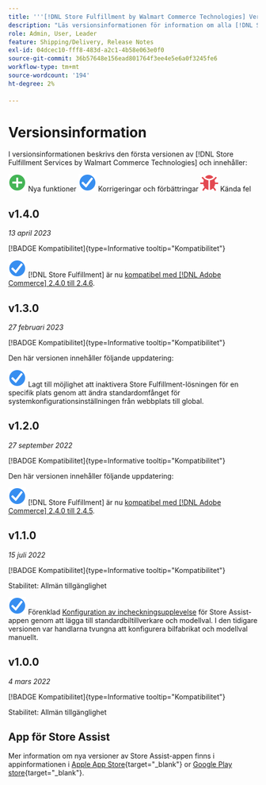```yaml
---
title: '''[!DNL Store Fulfillment by Walmart Commerce Technologies] Versionsinformation'
description: "Läs versionsinformationen för information om alla [!DNL Store Fulfillment by Walmart Commerce Technologies] releaser."
role: Admin, User, Leader
feature: Shipping/Delivery, Release Notes
exl-id: 04dcec10-fff8-483d-a2c1-4b58e063e0f0
source-git-commit: 36b57648e156ead801764f3ee4e5e6a0f3245fe6
workflow-type: tm+mt
source-wordcount: '194'
ht-degree: 2%

---
```


# Versionsinformation

I versionsinformationen beskrivs den första versionen av [!DNL Store Fulfillment Services by Walmart Commerce Technologies] och innehåller:

![Nytt](../assets/new.svg) Nya funktioner
![Korrigerat problem](../assets/fix.svg) Korrigeringar och förbättringar
![Känt fel](../assets/bug.svg) Kända fel

## v1.4.0

*13 april 2023*

[!BADGE Kompatibilitet]{type=Informative tooltip="Kompatibilitet"}

![Nytt](../assets/fix.svg) [!DNL Store Fulfillment] är nu [kompatibel med [!DNL Adobe Commerce] 2.4.0 till 2.4.6](https://experienceleague.adobe.com/docs/commerce-operations/release/product-availability.html).


## v1.3.0

*27 februari 2023*

[!BADGE Kompatibilitet]{type=Informative tooltip="Kompatibilitet"}

Den här versionen innehåller följande uppdatering:

![Nytt](../assets/fix.svg)<!-- WMTP-795 --> Lagt till möjlighet att inaktivera Store Fulfillment-lösningen för en specifik plats genom att ändra standardomfånget för systemkonfigurationsinställningen från webbplats till global.

## v1.2.0

*27 september 2022*

[!BADGE Kompatibilitet]{type=Informative tooltip="Kompatibilitet"}

Den här versionen innehåller följande uppdatering:

![Nytt](../assets/fix.svg) [!DNL Store Fulfillment] är nu [kompatibel med [!DNL Adobe Commerce] 2.4.0 till 2.4.5](https://experienceleague.adobe.com/docs/commerce-operations/release/product-availability.html).


## v1.1.0

*15 juli 2022*

[!BADGE Kompatibilitet]{type=Informative tooltip="Kompatibilitet"}

Stabilitet: Allmän tillgänglighet

![Nytt](../assets/fix.svg)<!-- WMTP-731 --> Förenklad [Konfiguration av incheckningsupplevelse](check-in-experience-setup.md) för Store Assist-appen genom att lägga till standardbiltillverkare och modellval. I den tidigare versionen var handlarna tvungna att konfigurera bilfabrikat och modellval manuellt.

## v1.0.0

*4 mars 2022*

[!BADGE Kompatibilitet]{type=Informative tooltip="Kompatibilitet"}

Stabilitet: Allmän tillgänglighet

## App för Store Assist

Mer information om nya versioner av Store Assist-appen finns i appinformationen i [Apple App Store](https://apps.apple.com/us/app/store-assist-by-walmart/id1609281539){target="_blank"} or [Google Play store](https://play.google.com/store/apps/details?id=com.walmart.faas.storeassist){target="_blank"}.

